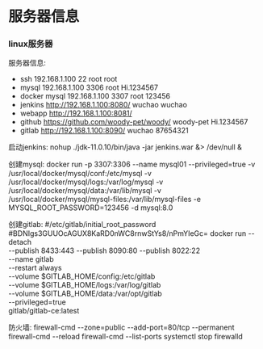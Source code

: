 # 服务器信息

### linux服务器

服务器信息:

* ssh 192.168.1.100 22 root root
* mysql 192.168.1.100 3306 root Hi.1234567
* docker mysql 192.168.1.100 3307 root 123456
* jenkins http://192.168.1.100:8080/ wuchao wuchao
* webapp http://192.168.1.100:8081/
* github https://github.com/woody-pet/woody/ woody-pet Hi.1234567
* gitlab http://192.168.1.100:8090/ wuchao 87654321

启动jenkins:
    nohup ./jdk-11.0.10/bin/java -jar jenkins.war &> /dev/null &

创建mysql:
docker run -p 3307:3306 --name mysql01 --privileged=true 
    -v /usr/local/docker/mysql/conf:/etc/mysql 
    -v /usr/local/docker/mysql/logs:/var/log/mysql 
    -v /usr/local/docker/mysql/data:/var/lib/mysql 
    -v /usr/local/docker/mysql/mysql-files:/var/lib/mysql-files 
    -e MYSQL_ROOT_PASSWORD=123456 -d mysql:8.0

创建gitlab:
#/etc/gitlab/initial_root_password #BDNIgs3GUUOcAGUX8KaRD0nWC8rnwStYs8/nPmYIeGc=
docker run --detach \
--publish 8433:443 --publish 8090:80 --publish 8022:22 \
--name gitlab \
--restart always \
--volume $GITLAB_HOME/config:/etc/gitlab \
--volume $GITLAB_HOME/logs:/var/log/gitlab \
--volume $GITLAB_HOME/data:/var/opt/gitlab \
--privileged=true \
gitlab/gitlab-ce:latest

防火墙:
firewall-cmd --zone=public --add-port=80/tcp --permanent
firewall-cmd --reload
firewall-cmd --list-ports
systemctl stop firewalld
